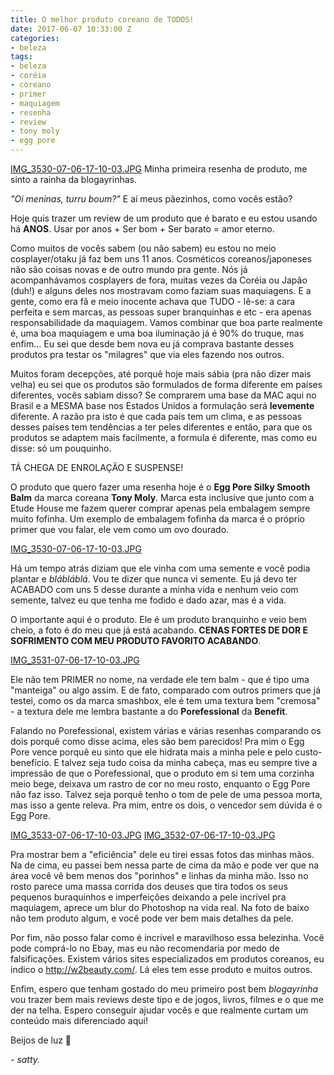```yaml
---
title: O melhor produto coreano de TODOS!
date: 2017-06-07 10:33:00 Z
categories:
- beleza
tags:
- beleza
- coréia
- coreano
- primer
- maquiagem
- resenha
- review
- tony moly
- egg pore
---
```


[IMG_3530-07-06-17-10-03.JPG](/uploads/IMG_3530-07-06-17-10-03.JPG)
Minha primeira resenha de produto, me sinto a rainha da blogayrinhas.

*"Oi meninas, turru boum?"* E aí meus pãezinhos, como vocês estão?

Hoje quis trazer um review de um produto que é barato e eu estou usando há **ANOS**. Usar por anos + Ser bom + Ser barato = amor eterno.

Como muitos de vocês sabem (ou não sabem) eu estou no meio cosplayer/otaku já faz bem uns 11 anos. Cosméticos coreanos/japoneses não são coisas novas e de outro mundo pra gente. Nós já acompanhávamos cosplayers de fora, muitas vezes da Coréia ou Japão (duh!) e alguns deles nos mostravam como faziam suas maquiagens. E a gente, como era fã e meio inocente achava que TUDO - lê-se: a cara perfeita e sem marcas, as pessoas super branquinhas e etc - era apenas responsabilidade da maquiagem. Vamos combinar que boa parte realmente é, uma boa maquiagem e uma boa iluminação já é 90% do truque, mas enfim... Eu sei que desde bem nova eu já comprava bastante desses produtos pra testar os "milagres" que via eles fazendo nos outros.

Muitos foram decepções, até porquê hoje mais sábia (pra não dizer mais velha) eu sei que os produtos são formulados de forma diferente em países diferentes, vocês sabiam disso? Se comprarem uma base da MAC aqui no Brasil e a MESMA base nos Estados Unidos a formulação será **levemente** diferente. A razão pra isto é que cada país tem um clima, e as pessoas desses países tem tendências a ter peles diferentes e então, para que os produtos se adaptem mais facilmente, a formula é diferente, mas como eu disse: só um pouquinho.

TÁ CHEGA DE ENROLAÇÃO E SUSPENSE! 

O produto que quero fazer uma resenha hoje é o **Egg Pore Silky Smooth Balm** da marca coreana **Tony Moly**. Marca esta inclusive que junto com a Etude House me fazem querer comprar apenas pela embalagem sempre muito fofinha. Um exemplo de embalagem fofinha da marca é o próprio primer que vou falar, ele vem como um ovo dourado. 

[IMG_3530-07-06-17-10-03.JPG](/uploads/IMG_3530-07-06-17-10-03.JPG)

Há um tempo atrás diziam que ele vinha com uma semente e você podia plantar e *blábláblá*. Vou te dizer que nunca vi semente. Eu já devo ter ACABADO com uns 5 desse durante a minha vida e nenhum veio com semente, talvez eu que tenha me fodido e dado azar, mas é a vida.

O importante aqui é o produto. Ele é um produto branquinho e veio bem cheio, a foto é do meu que já está acabando. **CENAS FORTES DE DOR E SOFRIMENTO COM MEU PRODUTO FAVORITO ACABANDO**.

[IMG_3531-07-06-17-10-03.JPG](/uploads/IMG_3531-07-06-17-10-03.JPG)

Ele não tem PRIMER no nome, na verdade ele tem balm - que é tipo uma "manteiga" ou algo assim. E de fato, comparado com outros primers que já testei, como os da marca smashbox, ele é tem uma textura bem "cremosa" - a textura dele me lembra bastante a do **Porefessional** da **Benefit**.

Falando no Porefessional, existem várias e várias resenhas comparando os dois porquê como disse acima, eles são bem parecidos! Pra mim o Egg Pore vence porquê eu sinto que ele hidrata mais a minha pele e pelo custo-benefício. E talvez seja tudo coisa da minha cabeça, mas eu sempre tive a impressão de que o Porefessional, que o produto em si tem uma corzinha meio bege, deixava um rastro de cor no meu rosto, enquanto o Egg Pore não faz isso. Talvez seja porquê tenho o tom de pele de uma pessoa morta, mas isso a gente releva. Pra mim, entre os dois, o vencedor sem dúvida é o Egg Pore.

[IMG_3533-07-06-17-10-03.JPG](/uploads/IMG_3533-07-06-17-10-03.JPG)
[IMG_3532-07-06-17-10-03.JPG](/uploads/IMG_3532-07-06-17-10-03.JPG)

Pra mostrar bem a "eficiência" dele eu tirei essas fotos das minhas mãos. Na de cima, eu passei bem nessa parte de cima da mão e pode ver que na área você vê bem menos dos "porinhos" e linhas da minha mão. Isso no rosto parece uma massa corrida dos deuses que tira todos os seus pequenos buraquinhos e imperfeições deixando a pele incrível pra maquiagem, aprece um blur do Photoshop na vida real. Na foto de baixo não tem produto algum, e você pode ver bem mais detalhes da pele.

Por fim, não posso falar como é incrível e maravilhoso essa belezinha. Você pode comprá-lo no Ebay, mas eu não recomendaria por medo de falsificações. Existem vários sites especializados em produtos coreanos, eu indico o http://w2beauty.com/. Lá eles tem esse produto e muitos outros.

Enfim, espero que tenham gostado do meu primeiro post bem *blogayrinha* vou trazer bem mais reviews deste tipo e de jogos, livros, filmes e o que me der na telha. Espero conseguir ajudar vocês e que realmente curtam um conteúdo mais diferenciado aqui!

Beijos de luz 💋

*- satty.* 





